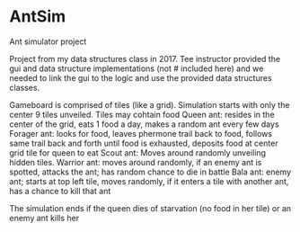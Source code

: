 # AntSim
Ant simulator project

Project from my data structures class in 2017. Tee instructor provided the gui and data structure implementations (not # included here) and we needed to link the gui to the logic and use the provided data structures classes.

Gameboard is comprised of tiles (like a grid). Simulation starts with only the center 9 tiles unveiled. Tiles may cohtain food
Queen ant: resides in the center of the grid, eats 1 food a day, makes a random ant every few days
Forager ant: looks for food, leaves phermone trail back to food, follows same trail back and forth until food is exhausted, deposits 
food at center grid tile for queen to eat
Scout ant: Moves around randomly unveiling hidden tiles.
Warrior ant: moves around randomly, if an enemy ant is spotted, attacks the ant; has random chance to die in battle
Bala ant: enemy ant; starts at top left tile, moves randomly, if it enters a tile with another ant, has a chance to kill that ant

The simulation ends if the queen dies of starvation (no food in her tile) or an enemy ant kills her
